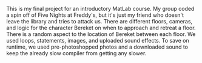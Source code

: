 This is my final project for an introductory MatLab course. My group coded a spin off of Five Nights at Freddy's, but it's just my friend who doesn't leave the library and tries to attack us.
There are different floors, cameras, and logic for the character Bereket on when to approach and retreat a floor. There is a random aspect to the location of Bereket between each floor.
We used loops, statements, images, and uploaded sound effects. To save on runtime, we used pre-photoshopped photos and a downloaded sound to keep the already slow compiler from getting any slower.
